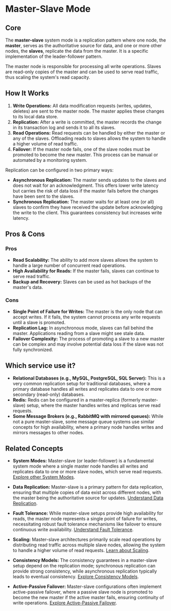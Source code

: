 # Master-Slave Mode

## Core

The **master-slave** system mode is a replication pattern where one node, the **master**, serves as the authoritative source for data, and one or more other nodes, the **slaves**, replicate the data from the master. It is a specific implementation of the leader-follower pattern.

The master node is responsible for processing all write operations. Slaves are read-only copies of the master and can be used to serve read traffic, thus scaling the system's read capacity.

## How It Works

1.  **Write Operations:** All data modification requests (writes, updates, deletes) are sent to the master node. The master applies these changes to its local data store.
2.  **Replication:** After a write is committed, the master records the change in its transaction log and sends it to all its slaves.
3.  **Read Operations:** Read requests can be handled by either the master or any of the slaves. Offloading reads to slaves allows the system to handle a higher volume of read traffic.
4.  **Failover:** If the master node fails, one of the slave nodes must be promoted to become the new master. This process can be manual or automated by a monitoring system.

Replication can be configured in two primary ways:
-   **Asynchronous Replication:** The master sends updates to the slaves and does not wait for an acknowledgment. This offers lower write latency but carries the risk of data loss if the master fails before the changes have been sent to the slaves.
-   **Synchronous Replication:** The master waits for at least one (or all) slaves to confirm they have received the update before acknowledging the write to the client. This guarantees consistency but increases write latency.

## Pros & Cons

### Pros

-   **Read Scalability:** The ability to add more slaves allows the system to handle a large number of concurrent read operations.
-   **High Availability for Reads:** If the master fails, slaves can continue to serve read traffic.
-   **Backup and Recovery:** Slaves can be used as hot backups of the master's data.

### Cons

-   **Single Point of Failure for Writes:** The master is the only node that can accept writes. If it fails, the system cannot process any write requests until a slave is promoted.
-   **Replication Lag:** In asynchronous mode, slaves can fall behind the master. Applications reading from a slave might see stale data.
-   **Failover Complexity:** The process of promoting a slave to a new master can be complex and may involve potential data loss if the slave was not fully synchronized.

## Which service use it?

-   **Relational Databases (e.g., MySQL, PostgreSQL, SQL Server):** This is a very common replication setup for traditional databases, where a primary database handles all writes and replicates data to one or more secondary (read-only) databases.
-   **Redis:** Redis can be configured in a master-replica (formerly master-slave) setup, where the master handles writes and replicas serve read requests.
-   **Some Message Brokers (e.g., RabbitMQ with mirrored queues):** While not a pure master-slave, some message queue systems use similar concepts for high availability, where a primary node handles writes and mirrors messages to other nodes.

## Related Concepts

-   **System Modes:** Master-slave (or leader-follower) is a fundamental system mode where a single master node handles all writes and replicates data to one or more slave nodes, which serve read requests. [Explore other System Modes](../README.md).

-   **Data Replication:** Master-slave is a primary pattern for data replication, ensuring that multiple copies of data exist across different nodes, with the master being the authoritative source for updates. [Understand Data Replication](../../data-replication/README.md).

-   **Fault Tolerance:** While master-slave setups provide high availability for reads, the master node represents a single point of failure for writes, necessitating robust fault tolerance mechanisms like failover to ensure continuous write availability. [Understand Fault Tolerance](../../fault-tolerance/README.md).

-   **Scaling:** Master-slave architectures primarily scale read operations by distributing read traffic across multiple slave nodes, allowing the system to handle a higher volume of read requests. [Learn about Scaling](../../scaling/README.md).

-   **Consistency Models:** The consistency guarantees in a master-slave setup depend on the replication mode; synchronous replication can provide strong consistency, while asynchronous replication typically leads to eventual consistency. [Explore Consistency Models](../../consistency-models/README.md).

-   **Active-Passive Failover:** Master-slave configurations often implement active-passive failover, where a passive slave node is promoted to become the new master if the active master fails, ensuring continuity of write operations. [Explore Active-Passive Failover](../../fault-tolerance/active-passive-failover/README.md).
